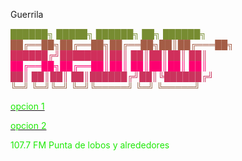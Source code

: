 Guerrila
<div><font color="#1ee907"></font></div><div><font color="#4bba1c"></font></div><div><font color="#778c31">  ██████╗  █████╗ ██████╗ ██╗ ██████╗ </font></div><div><font color="#a45d46">██╔══██╗██╔══██╗██╔══██╗██║██╔═══██╗</font></div><div><font color="#d02f5b">██████╔╝███████║██║  ██║██║██║   ██║</font></div><div><font color="#fd0070">██╔══██╗██╔══██║██║  ██║██║██║   ██║</font></div><div><font color="#ca335d">██║  ██║██║  ██║██████╔╝██║╚██████╔╝</font></div><div><font color="#98664b">╚═╝  ╚═╝╚═╝  ╚═╝╚═════╝ ╚═╝ ╚═════╝ </font></div><div><font color="#659938">                                    </font></div><div><font color="#33cc26"></font></div><div><font color="#00ff13"></font></div>
                                                                                                        
                                             	  
<p>
<p>
<a href="http://giss.tv:8001/guerrillaradio.ogg"><div><font color="#1ee907">opcion 1</font></div></a>
<p>
<a href="https://guerrillaradio.github.io/prendelaradio/"><div><font color="#1ee907">opcion 2</font></div></a>
<p>
<p>
<div><font color="#1ee907">107.7 FM Punta de lobos y alrededores</font></div>
 
